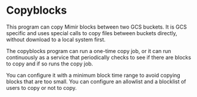 # Copyblocks

This program can copy Mimir blocks between two GCS buckets. It is GCS specific and uses special calls to copy
files between buckets directly, without download to a local system first.

The copyblocks program can run a one-time copy job, or it can run continuously as a service that periodically checks to see if there are blocks to copy and if so runs the copy job.

You can configure it with a minimum block time range to avoid copying blocks that are too small.
You can configure an allowlist and a blocklist of users to copy or not to copy.
